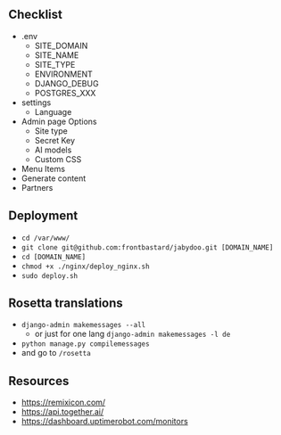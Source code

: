 ## Checklist
- .env
  - SITE_DOMAIN
  - SITE_NAME
  - SITE_TYPE
  - ENVIRONMENT
  - DJANGO_DEBUG
  - POSTGRES_XXX
- settings
  - Language
- Admin page Options
  - Site type
  - Secret Key
  - AI models
  - Custom CSS
- Menu Items
- Generate content
- Partners

## Deployment
- `cd /var/www/`
- `git clone git@github.com:frontbastard/jabydoo.git [DOMAIN_NAME]`
- `cd [DOMAIN_NAME]`
- `chmod +x ./nginx/deploy_nginx.sh`
- `sudo deploy.sh`

## Rosetta translations
- `django-admin makemessages --all`
  - or just for one lang `django-admin makemessages -l de`
- `python manage.py compilemessages`
- and go to `/rosetta`

## Resources
- https://remixicon.com/
- https://api.together.ai/
- https://dashboard.uptimerobot.com/monitors
